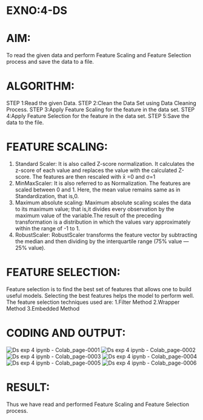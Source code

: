 # EXNO:4-DS
# AIM:
To read the given data and perform Feature Scaling and Feature Selection process and save the
data to a file.

# ALGORITHM:
STEP 1:Read the given Data.
STEP 2:Clean the Data Set using Data Cleaning Process.
STEP 3:Apply Feature Scaling for the feature in the data set.
STEP 4:Apply Feature Selection for the feature in the data set.
STEP 5:Save the data to the file.

# FEATURE SCALING:
1. Standard Scaler: It is also called Z-score normalization. It calculates the z-score of each value and replaces the value with the calculated Z-score. The features are then rescaled with x̄ =0 and σ=1
2. MinMaxScaler: It is also referred to as Normalization. The features are scaled between 0 and 1. Here, the mean value remains same as in Standardization, that is,0.
3. Maximum absolute scaling: Maximum absolute scaling scales the data to its maximum value; that is,it divides every observation by the maximum value of the variable.The result of the preceding transformation is a distribution in which the values vary approximately within the range of -1 to 1.
4. RobustScaler: RobustScaler transforms the feature vector by subtracting the median and then dividing by the interquartile range (75% value — 25% value).

# FEATURE SELECTION:
Feature selection is to find the best set of features that allows one to build useful models. Selecting the best features helps the model to perform well.
The feature selection techniques used are:
1.Filter Method
2.Wrapper Method
3.Embedded Method

# CODING AND OUTPUT:
![Ds exp 4 ipynb - Colab_page-0001](https://github.com/user-attachments/assets/95c36626-ef07-4d1a-bba2-d6ed4b1b25de)
![Ds exp 4 ipynb - Colab_page-0002](https://github.com/user-attachments/assets/ff575441-5293-4532-99bf-224c5c0aad92)
![Ds exp 4 ipynb - Colab_page-0003](https://github.com/user-attachments/assets/baa9daa7-d7b6-40d3-a604-6071a4f6227e)
![Ds exp 4 ipynb - Colab_page-0004](https://github.com/user-attachments/assets/69a1fb2b-61c3-4fe6-bb42-ae6548c973bd)
![Ds exp 4 ipynb - Colab_page-0005](https://github.com/user-attachments/assets/d8ea2ddb-9e38-441f-a96a-6b98863e6f9d)
![Ds exp 4 ipynb - Colab_page-0006](https://github.com/user-attachments/assets/aa986ac6-2f59-4ae9-b626-e2b6776fa924)

# RESULT:
Thus we have read and performed  Feature Scaling and Feature Selection process.
